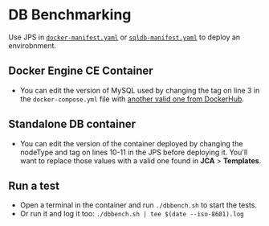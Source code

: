 # DB Benchmarking

Use JPS in [`docker-manifest.yaml`](docker-manifest.yaml) or [`sqldb-manifest.yaml`](sqldb-manifest.yaml) to deploy an envirobnment.

## Docker Engine CE Container
- You can edit the version of MySQL used by changing the tag on line 3 in the `docker-compose.yml` file with [another valid one from DockerHub](https://hub.docker.com/_/mysql/tags).

## Standalone DB container
- You can edit the version of the container deployed by changing the nodeType and tag on lines 10-11 in the JPS before deploying it. You'll want to replace those values with a valid one found in **JCA** > **Templates**.

## Run a test
- Open a terminal in the container and run `./dbbench.sh` to start the tests.
- Or run it and log it too: `./dbbench.sh | tee $(date --iso-8601).log`
